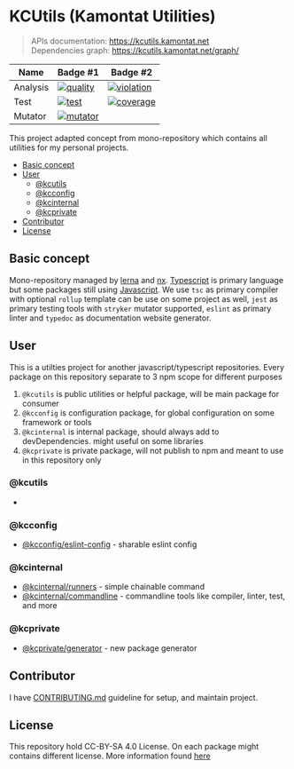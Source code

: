 # KCUtils (Kamontat Utilities)

> APIs documentation: https://kcutils.kamontat.net <br>
> Dependencies graph: https://kcutils.kamontat.net/graph/

| Name     | Badge #1                 | Badge #2                   |
| -------- | ------------------------ | -------------------------- |
| Analysis | [![quality][q_img]][sdb] | [![violation][sv_img]][sv] |
| Test     | [![test][t_img]][t]      | [![coverage][sc_img]][sc]  |
| Mutator  | [![mutator][mt_img]][mt] |

This project adapted concept from mono-repository which contains all utilities for my personal projects.

- [Basic concept](#basic-concept)
- [User](#user)
  - [@kcutils](#kcutils)
  - [@kcconfig](#kcconfig)
  - [@kcinternal](#kcinternal)
  - [@kcprivate](#kcprivate)
- [Contributor](#contributor)
- [License](#license)

## Basic concept

Mono-repository managed by [lerna][lerna_link] and [nx][nx_link]. [Typescript][ts_link] is primary language but some packages still using [Javascript][js_link]. We use `tsc` as primary compiler with optional `rollup` template can be use on some project as well, `jest` as primary testing tools with `stryker` mutator supported, `eslint` as primary linter and `typedoc` as documentation website generator.

## User

This is a utilties project for another javascript/typescript repositories.
Every package on this repository separate to 3 npm scope for different purposes

1. `@kcutils` is public utilities or helpful package, will be main package for consumer
2. `@kcconfig` is configuration package, for global configuration on some framework or tools
3. `@kcinternal` is internal package, should always add to devDependencies. might useful on some libraries
4. `@kcprivate` is private package, will not publish to npm and meant to use in this repository only

### @kcutils

- <none>

### @kcconfig

- [@kcconfig/eslint-config][kcc_esl_gh]      - sharable eslint config

### @kcinternal

- [@kcinternal/runners][kci_rn_gh]      - simple chainable command
- [@kcinternal/commandline][kci_cli_gh] - commandline tools like compiler, linter, test, and more

### @kcprivate

- [@kcprivate/generator][kcp_gen_gh]      - new package generator

## Contributor

I have [CONTRIBUTING.md](./docs/CONTRIBUTING.md) guideline for setup, and maintain project.

## License

This repository hold CC-BY-SA 4.0 License. On each package might contains different license. 
More information found [here](./LICENSE)

<!-- BANNER SECTION -->

[q_img]: https://img.shields.io/sonar/quality_gate/kamontat_kcutils?server=https%3A%2F%2Fsonarcloud.io&style=flat-square
[sv_img]: https://img.shields.io/sonar/violations/kamontat_kcutils?format=long&server=https%3A%2F%2Fsonarcloud.io&style=flat-square
[sc_img]: https://img.shields.io/sonar/coverage/kamontat_kcutils?server=https%3A%2F%2Fsonarcloud.io&style=flat-square
[t_img]: https://img.shields.io/github/workflow/status/kamontat/kcutils/Default/main?style=flat-square
[mt_img]: https://img.shields.io/endpoint?style=flat-square&url=https%3A%2F%2Fbadge-api.stryker-mutator.io%2Fgithub.com%2Fkamontat%2Fkcutils%2Fmain

[sdb]: https://sonarcloud.io/dashboard?id=kamontat_kcutils
[sv]: https://sonarcloud.io/project/issues?id=kamontat_kcutils&resolved=false&types=VULNERABILITY
[sc]: https://sonarcloud.io/component_measures?id=kamontat_kcutils&metric=coverage&view=list
[t]: https://github.com/kamontat/kcutils/actions
[mt]: https://dashboard.stryker-mutator.io/reports/github.com/kamontat/kcutils/main

<!-- USEFUL LINK SECTION -->

[lerna_link]: https://lerna.js.org/
[nx_link]: https://nx.dev/
[js_link]: https://www.javascript.com/
[ts_link]: https://www.typescriptlang.org/

<!-- GITHUB SECTION -->

[kci_rn_gh]: ./packages/internal/runners
[kci_cli_gh]: ./packages/internal/commandline

[kcc_esl_gh]: ./packages/configs/eslint-config

[kcp_gen_gh]: ./packages/private/generator
